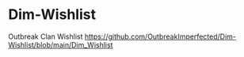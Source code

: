 # Dim-Wishlist
Outbreak Clan Wishlist
https://github.com/OutbreakImperfected/Dim-Wishlist/blob/main/Dim_Wishlist
